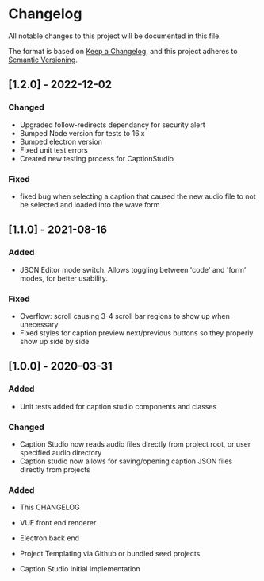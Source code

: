 # Changelog

All notable changes to this project will be documented in this file.

The format is based on [Keep a Changelog](https://keepachangelog.com/en/1.0.0/),
and this project adheres to [Semantic Versioning](https://semver.org/spec/v2.0.0.html).

## [1.2.0] - 2022-12-02

### Changed

- Upgraded follow-redirects dependancy for security alert
- Bumped Node version for tests to 16.x
- Bumped electron version
- Fixed unit test errors
- Created new testing process for CaptionStudio

### Fixed

- fixed bug when selecting a caption that caused the new audio file to not be selected and loaded into the wave form

## [1.1.0] - 2021-08-16

### Added

- JSON Editor mode switch. Allows toggling between 'code' and 'form' modes, for better usability.

### Fixed

- Overflow: scroll causing 3-4 scroll bar regions to show up when unecessary
- Fixed styles for caption preview next/previous buttons so they properly show up side by side

## [1.0.0] - 2020-03-31

### Added

- Unit tests added for caption studio components and classes

### Changed

- Caption Studio now reads audio files directly from project root, or user specified audio directory
- Caption studio now allows for saving/opening caption JSON files directly from projects

### Added

- This CHANGELOG

- VUE front end renderer
- Electron back end
- Project Templating via Github or bundled seed projects
- Caption Studio Initial Implementation
